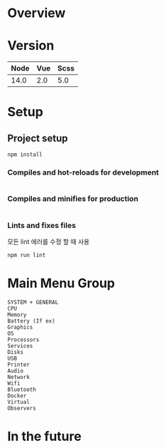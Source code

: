 # Overview

# Version
| Node | Vue | Scss |
| --- | --- | --- |
| 14.0 | 2.0 | 5.0 |

# Setup
## Project setup
```
npm install
```

### Compiles and hot-reloads for development
```
```

### Compiles and minifies for production
```
```

### Lints and fixes files

모든 lint 에러를 수정 할 때 사용
```
npm run lint
```

# Main Menu Group
```
SYSTEM + GENERAL
CPU
Memory
Battery (If ex)
Graphics
OS
Processors
Services
Disks
USB
Printer
Audio
Network
Wifi
Bluetooth
Docker
Virtual
Observers
```


# In the future
